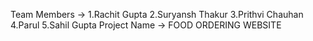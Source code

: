 Team Members -> 1.Rachit Gupta
                2.Suryansh Thakur
                3.Prithvi Chauhan
                4.Parul
                5.Sahil Gupta
Project Name -> FOOD ORDERING WEBSITE 
